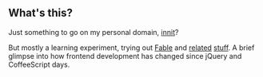 ## What's this?

Just something to go on my personal domain, [innit](http://innit.cz)?

But mostly a learning experiment, trying out [Fable](https://fable.io/) and [related](https://elmish.github.io/elmish/) [stuff](https://shmew.github.io/Feliz.UseWorker/). A brief glimpse into how frontend development has changed since jQuery and CoffeeScript days.